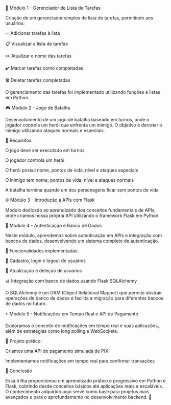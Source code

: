 📌 Módulo 1 - Gerenciador de Lista de Tarefas

Criação de um gerenciador simples de lista de tarefas, permitindo aos usuários:

✅ Adicionar tarefas à lista

📋 Visualizar a lista de tarefas

✏️ Atualizar o nome das tarefas

✔️ Marcar tarefas como completadas

🗑️ Deletar tarefas completadas

O gerenciamento das tarefas foi implementado utilizando funções e listas em Python.

🎮 Módulo 2 - Jogo de Batalha

Desenvolvimento de um jogo de batalha baseado em turnos, onde o jogador controla um herói que enfrenta um inimigo. O objetivo é derrotar o inimigo utilizando ataques normais e especiais.

🔹 Requisitos:

O jogo deve ser executado em turnos

O jogador controla um herói

O herói possui nome, pontos de vida, nível e ataques especiais

O inimigo tem nome, pontos de vida, nível e ataques normais

A batalha termina quando um dos personagens ficar sem pontos de vida

🌐 Módulo 3 - Introdução a APIs com Flask

Módulo dedicado ao aprendizado dos conceitos fundamentais de APIs, onde criamos nossa própria API utilizando o framework Flask em Python.

🔐 Módulo 4 - Autenticação e Banco de Dados

Neste módulo, aprendemos sobre autenticação em APIs e integração com bancos de dados, desenvolvendo um sistema completo de autenticação.

🔹 Funcionalidades implementadas:

🔑 Cadastro, login e logout de usuários

🔄 Atualização e deleção de usuários

📊 Integração com banco de dados usando Flask SQLAlchemy

O SQLAlchemy é um ORM (Object Relational Mapper) que permite abstrair operações de banco de dados e facilita a migração para diferentes bancos de dados no futuro.

⚡ Módulo 5 - Notificações em Tempo Real e API de Pagamento

Exploramos o conceito de notificações em tempo real e suas aplicações, além de estratégias como long polling e WebSockets.

🔹 Projeto prático:

Criamos uma API de pagamento simulada de PIX

Implementamos notificações em tempo real para confirmar transações

📌 Conclusão

Essa trilha proporcionou um aprendizado prático e progressivo em Python e Flask, cobrindo desde conceitos básicos até aplicações reais e escaláveis. O conhecimento adquirido aqui serve como base para projetos mais avançados e para o aprofundamento no desenvolvimento backend. 🚀